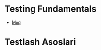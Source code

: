 # Testing Fundamentals #

* [Moq](https://github.com/sulton-max/core-samples.testing.fundamentals/blob/main/docs/mocking/moq.md)

# Testlash Asoslari #